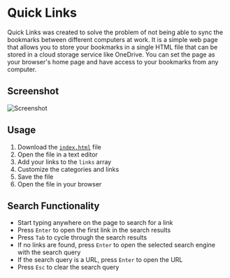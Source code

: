 # Quick Links

Quick Links was created to solve the problem of not being able to sync the bookmarks between different computers at work. It is a simple web page that allows you to store your bookmarks in a single HTML file that can be stored in a cloud storage service like OneDrive. You can set the page as your browser's home page and have access to your bookmarks from any computer.

## Screenshot

![Screenshot](https://github.com/andrejarrell/quick-links/assets/33952641/bbf14f5d-6a2e-4dd2-9b3b-7946662a14e4)

## Usage

1. Download the [`index.html`](https://raw.githubusercontent.com/andrejarrell/quick-links/main/index.html) file
2. Open the file in a text editor
3. Add your links to the `links` array
4. Customize the categories and links
5. Save the file
6. Open the file in your browser

## Search Functionality

-   Start typing anywhere on the page to search for a link
-   Press `Enter` to open the first link in the search results
-   Press `Tab` to cycle through the search results
-   If no links are found, press `Enter` to open the selected search engine with the search query
-   If the search query is a URL, press `Enter` to open the URL
-   Press `Esc` to clear the search query
